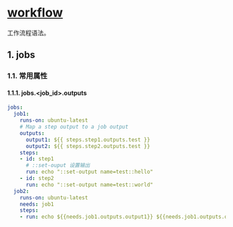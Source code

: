 # [workflow](https://docs.github.com/cn/free-pro-team@latest/actions/reference/workflow-syntax-for-github-actions)

工作流程语法。

## 1. jobs

### 1.1. 常用属性

#### 1.1.1. jobs.<job_id>.outputs

```yml
jobs:
  job1:
    runs-on: ubuntu-latest
    # Map a step output to a job output
    outputs:
      output1: ${{ steps.step1.outputs.test }}
      output2: ${{ steps.step2.outputs.test }}
    steps:
    - id: step1
      # ::set-ouput 设置输出
      run: echo "::set-output name=test::hello"
    - id: step2
      run: echo "::set-output name=test::world"
  job2:
    runs-on: ubuntu-latest
    needs: job1
    steps:
    - run: echo ${{needs.job1.outputs.output1}} ${{needs.job1.outputs.output2}}
```